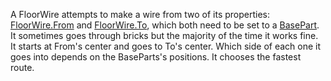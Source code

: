 A FloorWire attempts to make a wire from two of its properties: [FloorWire.From](https://developer.roblox.com/en-us/api-reference/property/FloorWire/From) and [FloorWire.To](https://developer.roblox.com/en-us/api-reference/property/FloorWire/To), which both need to be set to a [BasePart](https://developer.roblox.com/en-us/api-reference/class/BasePart). It sometimes goes through bricks but the majority of the time it works fine. It starts at From's center and goes to To's center. Which side of each one it goes into depends on the BaseParts's positions. It chooses the fastest route.